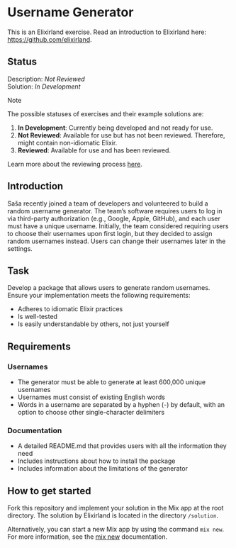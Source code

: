 # Username Generator
This is an Elixirland exercise. Read an introduction to Elixirland here: https://github.com/elixirland.

## Status
Description: *Not Reviewed*<br>
Solution:    *In Development*

> [!NOTE]  
> The possible statuses of exercises and their example solutions are:
> 
>   1. **In Development**: Currently being developed and not ready for use.
>   1. **Not Reviewed**: Available for use but has not been reviewed. Therefore, might contain non-idiomatic Elixir.
>   1. **Reviewed**: Available for use and has been reviewed.
>
> Learn more about the reviewing process [here](https://elixirland.dev/reviewing).

## Introduction
Saša recently joined a team of developers and volunteered to build a random username generator. The team’s software requires users to log in via third-party authorization (e.g., Google, Apple, GitHub), and each user must have a unique username. Initially, the team considered requiring users to choose their usernames upon first login, but they decided to assign random usernames instead. Users can change their usernames later in the settings.

## Task
Develop a package that allows users to generate random usernames. Ensure your implementation meets the following requirements:
  - Adheres to idiomatic Elixir practices
  - Is well-tested
  - Is easily understandable by others, not just yourself

## Requirements
### Usernames
  - The generator must be able to generate at least 600,000 unique usernames
  - Usernames must consist of existing English words
  - Words in a username are separated by a hyphen (-) by default, with an option to choose other single-character delimiters
    
### Documentation
  - A detailed README.md that provides users with all the information they need
  - Includes instructions about how to install the package
  - Includes information about the limitations of the generator

## How to get started
Fork this repository and implement your solution in the Mix app at the root directory. The solution by Elixirland is located in the directory `/solution`.

Alternatively, you can start a new Mix app by using the command `mix new`. For more information, see the [mix new](https://hexdocs.pm/mix/1.12/Mix.Tasks.New.html) documentation.
